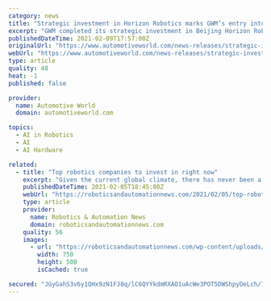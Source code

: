 ```yaml
---
category: news
title: "Strategic investment in Horizon Robotics marks GWM’s entry into chip industry"
excerpt: "GWM completed its strategic investment in Beijing Horizon Robotics Technology R&D Co., Ltd. (“Horizon Robotics”), a leading auto smart chip startup in the industry. This marks the official entry of GWM into the chip industry."
publishedDateTime: 2021-02-09T17:57:00Z
originalUrl: "https://www.automotiveworld.com/news-releases/strategic-investment-in-horizon-robotics-marks-gwms-entry-into-chip-industry/"
webUrl: "https://www.automotiveworld.com/news-releases/strategic-investment-in-horizon-robotics-marks-gwms-entry-into-chip-industry/"
type: article
quality: 48
heat: -1
published: false

provider:
  name: Automotive World
  domain: automotiveworld.com

topics:
  - AI in Robotics
  - AI
  - AI Hardware

related:
  - title: "Top robotics companies to invest in right now"
    excerpt: "Given the current global climate, there has never been a better time to invest in robotic and artificial intelligence stocks. Robotics and the increasing use of automation represent some of the"
    publishedDateTime: 2021-02-05T18:45:00Z
    webUrl: "https://roboticsandautomationnews.com/2021/02/05/top-robotics-companies-to-invest-in-right-now/40247/"
    type: article
    provider:
      name: Robotics & Automation News
      domain: roboticsandautomationnews.com
    quality: 56
    images:
      - url: "https://roboticsandautomationnews.com/wp-content/uploads/2021/02/forex.jpg"
        width: 750
        height: 500
        isCached: true

secured: "JGyGahS3v6y1QHx9zN1FJ8q/lC6QYYkdmRXAO1uAcWe3POT5DWShpyDeLch/7K7lUOTGztArRbQhNSzoc/UBktwf9AETH3x4ePo+ylmg1UhzKr1/DcmHbhzeptFDh1omUkJpM4PdV/d10I0G97e6Rv/n2Zd1QrIPn3+2up3+Uks3P3bkHUg2JUrc4mPKtVUWaDKNcRHX8oY042C9x24u0TL+N/IqJV01x1Kx7++00uDtCx2h5OyX0GU50XY4xcyLNqvD+rouuS0F1+xQjznHI/L9m9qk+/hTB8wno6cY80Irps8YDpXYSy5ZZ5Sd/0SaeFvOkVdRTvH3JqvDDaRJUUdUtJ8sjrX9301WvGFerjY=;Kpd5OCo6SREACZ2Cy/UMRw=="
---
```


